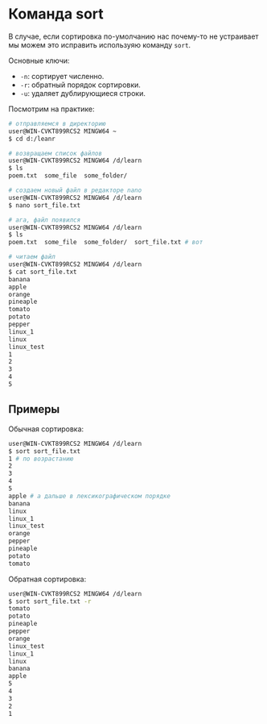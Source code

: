 # Команда sort

В случае, если сортировка по-умолчанию нас почему-то не устраивает мы можем это исправить используяю команду `sort`.

Основные ключи:  
- `-n`: сортирует численно.  
- `-r`: обратный порядок сортировки.  
- `-u`: удаляет дублирующиеся строки.  

Посмотрим на практике:
```sh
# отправляемся в директорию
user@WIN-CVKT899RCS2 MINGW64 ~
$ cd d:/leanr

# возвращаем список файлов
user@WIN-CVKT899RCS2 MINGW64 /d/learn
$ ls
poem.txt  some_file  some_folder/

# создаем новый файл в редакторе nano
user@WIN-CVKT899RCS2 MINGW64 /d/learn
$ nano sort_file.txt

# ага, файл появился
user@WIN-CVKT899RCS2 MINGW64 /d/learn
$ ls
poem.txt  some_file  some_folder/  sort_file.txt # вот

# читаем файл
user@WIN-CVKT899RCS2 MINGW64 /d/learn
$ cat sort_file.txt
banana
apple
orange
pineaple
tomato
potato
pepper
linux_1
linux
linux_test
1
2
3
4
5

```

## Примеры 
Обычная сортировка:
```sh
user@WIN-CVKT899RCS2 MINGW64 /d/learn
$ sort sort_file.txt
1 # по возрастанию
2
3
4
5
apple # а дальше в лексикографическом порядке 
banana
linux
linux_1
linux_test
orange
pepper
pineaple
potato
tomato
```

Обратная сортировка:
```sh
user@WIN-CVKT899RCS2 MINGW64 /d/learn
$ sort sort_file.txt -r
tomato
potato
pineaple
pepper
orange
linux_test
linux_1
linux
banana
apple
5
4
3
2
1

```